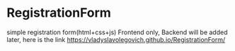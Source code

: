 # RegistrationForm
simple registration form(html+css+js) Frontend only, Backend will be added later, 
here is the link https://vladyslavolegovich.github.io/RegistrationForm/
